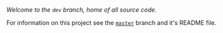 *Welcome to the `dev` branch, home of all source code.*

For information on this project see the [`master`](https://github.com/ConnerFrancis/connerfrancis.github.io/tree/master) branch and it's README file.